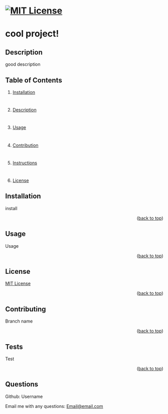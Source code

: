 # [![MIT License](https://img.shields.io/badge/License-MIT-yellow)](https://opensource.org/licenses/MIT)

# cool project!

## Description
good description

## Table of Contents
1. [Installation](#installation)
#
2. [Description](#description)
#
3. [Usage](#usage)
#
4. [Contribution](#contribution)
#
5. [Instructions](#instructions)
#
6. [License](#license)

## Installation
install
<p align="right">(<a href="#readme-top">back to top</a>)</p>

## Usage
Usage
<p align="right">(<a href="#readme-top">back to top</a>)</p>

## License
[MIT License](https://opensource.org/licenses/MIT)
<p align="right">(<a href="#readme-top">back to top</a>)</p>

## Contributing
Branch name
<p align="right">(<a href="#readme-top">back to top</a>)</p>

## Tests
Test
<p align="right">(<a href="#readme-top">back to top</a>)</p>

## Questions
Github: Username

Email me with any questions: Email@email.com
